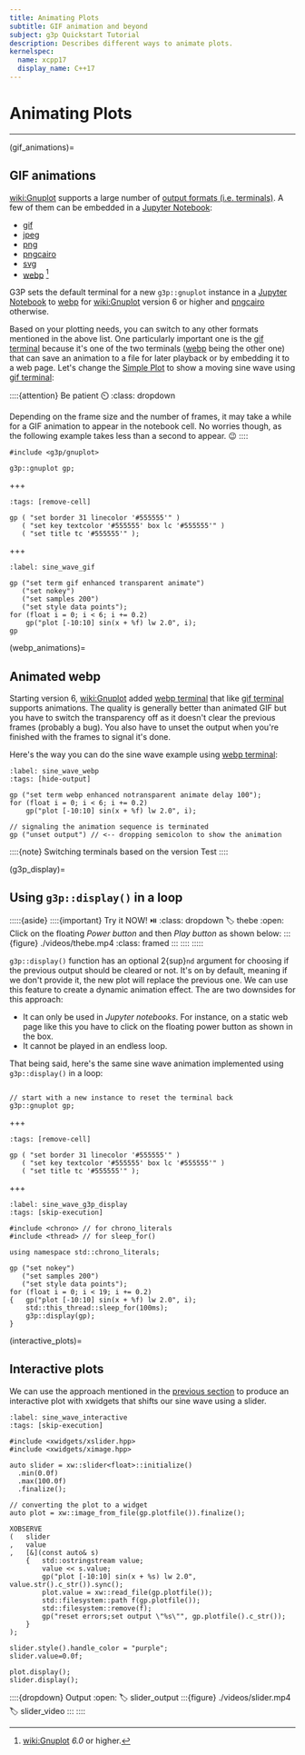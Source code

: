 ```yaml
---
title: Animating Plots
subtitle: GIF animation and beyond
subject: g3p Quickstart Tutorial
description: Describes different ways to animate plots.
kernelspec:
  name: xcpp17
  display_name: C++17
---
```


# Animating Plots

---

(gif_animations)=
## GIF animations

<wiki:Gnuplot> supports a large number of [output formats (i.e. terminals)](http://gnuplot.info/docs_5.5/Terminals.html). A few of them can be embedded in a [Jupyter Notebook](wiki:Project_Jupyter): 

- [gif](http://gnuplot.info/docs_5.5/loc20476.html)
- [jpeg](http://gnuplot.info/docs_5.5/loc21075.html)
- [png](http://gnuplot.info/docs_5.5/loc21756.html)
- [pngcairo](http://gnuplot.info/docs_5.5/loc21831.html)
- [svg](http://gnuplot.info/docs_5.5/loc22578.html)
- [webp](http://gnuplot.info/docs_6.0/loc22961.html) [^1]

[^1]: <wiki:Gnuplot> *6.0* or higher.

G3P sets the default terminal for a new `g3p::gnuplot` instance in a [Jupyter Notebook](wiki:Project_Jupyter) to [webp](http://gnuplot.info/docs_6.0/loc22961.html) for <wiki:Gnuplot> version 6 or higher and [pngcairo](http://gnuplot.info/docs_5.5/loc21831.html) otherwise.

Based on your plotting needs, you can switch to any other formats mentioned in the above list. One particularly important one is the [gif terminal](http://gnuplot.info/docs_5.5/loc20476.html) because it's one of the two terminals ([webp](#webp_animations) being the other one) that can save an animation to a file for later playback or by embedding it to a web page. Let's change the [Simple Plot](https://gnuplot.sourceforge.net/demo_5.4/simple.html) to show a moving sine wave using [gif terminal](http://gnuplot.info/docs_5.5/loc20476.html):

::::{attention} Be patient ⏲️
:class: dropdown

Depending on the frame size and the number of frames, it may take a while for a GIF animation to appear in the notebook cell. No worries though, as the following example takes less than a second to appear. 😉
::::

```{code-cell} cpp
#include <g3p/gnuplot>

g3p::gnuplot gp;
```
+++
```{code-cell} cpp
:tags: [remove-cell]

gp ( "set border 31 linecolor '#555555'" )
   ( "set key textcolor '#555555' box lc '#555555'" )
   ( "set title tc '#555555'" );
```
+++

```{code-cell} cpp
:label: sine_wave_gif

gp ("set term gif enhanced transparent animate")
   ("set nokey")
   ("set samples 200")
   ("set style data points");
for (float i = 0; i < 6; i += 0.2)
    gp("plot [-10:10] sin(x + %f) lw 2.0", i);
gp
```

(webp_animations)=
## Animated webp

Starting version 6, <wiki:Gnuplot> added [webp terminal](http://gnuplot.info/docs_6.0/loc22961.html) that like [gif terminal](http://gnuplot.info/docs_5.5/loc20476.html) supports animations. The quality is generally better than animated GIF but you have to switch the transparency off as it doesn't clear the previous frames (probably a bug).
You also have to unset the output when you're finished with the frames to signal it's done.

Here's the way you can do the sine wave example using [webp terminal](http://gnuplot.info/docs_6.0/loc22961.html):


```{code-cell} cpp
:label: sine_wave_webp
:tags: [hide-output]

gp ("set term webp enhanced notransparent animate delay 100");
for (float i = 0; i < 6; i += 0.2)
    gp("plot [-10:10] sin(x + %f) lw 2.0", i);

// signaling the animation sequence is terminated
gp ("unset output") // <-- dropping semicolon to show the animation
```

::::{note} Switching terminals based on the version
Test
::::

(g3p_display)=
## Using `g3p::display()` in a loop

:::::{aside}
::::{important} Try it NOW! ⏯️
:class: dropdown
:label: thebe
:open:
Click on the floating _Power button_ and then _Play button_ as shown below:
:::{figure} ./videos/thebe.mp4
:class: framed
:::
::::
:::::

`g3p::display()` function has an optional 2{sup}`nd` argument for choosing if the previous output should be cleared or not. It's on by default, meaning if we don't provide it, the new plot will replace the previous one. We can use this feature to create a dynamic animation effect. The are two downsides for this approach:

- It can only be used in _Jupyter notebooks_. For instance, on a static web page like this you have to click on the floating power button as shown in the [](#thebe) box. 
- It cannot be played in an endless loop.

That being said, here's the same sine wave animation implemented using `g3p::display()` in a loop:

```{code-cell} cpp

// start with a new instance to reset the terminal back
g3p::gnuplot gp;
```
+++
```{code-cell} cpp
:tags: [remove-cell]

gp ( "set border 31 linecolor '#555555'" )
   ( "set key textcolor '#555555' box lc '#555555'" )
   ( "set title tc '#555555'" );
```
+++
```{code-cell} cpp
:label: sine_wave_g3p_display
:tags: [skip-execution]

#include <chrono> // for chrono_literals
#include <thread> // for sleep_for()

using namespace std::chrono_literals;

gp ("set nokey")
   ("set samples 200")
   ("set style data points");
for (float i = 0; i < 19; i += 0.2)
{   gp("plot [-10:10] sin(x + %f) lw 2.0", i);
    std::this_thread::sleep_for(100ms);
    g3p::display(gp);
}
```

(interactive_plots)=
## Interactive plots

We can use the approach mentioned in the [previous section](#g3p_display) to produce an interactive plot with xwidgets that shifts our sine wave using a slider.

```{code-cell} cpp
:label: sine_wave_interactive
:tags: [skip-execution]

#include <xwidgets/xslider.hpp>
#include <xwidgets/ximage.hpp>

auto slider = xw::slider<float>::initialize()
  .min(0.0f)
  .max(100.0f)
  .finalize();

// converting the plot to a widget
auto plot = xw::image_from_file(gp.plotfile()).finalize();

XOBSERVE
(   slider
,   value
,   [&](const auto& s)
    {   std::ostringstream value;
        value << s.value;
        gp("plot [-10:10] sin(x + %s) lw 2.0", value.str().c_str()).sync();
        plot.value = xw::read_file(gp.plotfile());
        std::filesystem::path f(gp.plotfile());
        std::filesystem::remove(f);
        gp("reset errors;set output \"%s\"", gp.plotfile().c_str());
    }
);

slider.style().handle_color = "purple";
slider.value=0.0f;

plot.display();
slider.display();
```

::::{dropdown} Output
:open:
:label: slider_output
:::{figure} ./videos/slider.mp4
:label: slider_video
:::
::::
